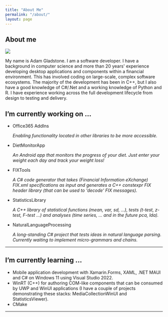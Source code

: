```yaml
---
title: "About Me"
permalink: "/about/"
layout: page
---
```


## About me
![](https://adam-gladstone.github.io/assets/images/bio-photo.png)

My name is Adam Gladstone. I am a software developer. I have a background in computer science and more than 20 years' experience developing desktop applications and components within a financial environment. This has involved coding on large-scale, complex software ecosystems. The majority of the development has been in C++, but I also have a good knowledge of C#/.Net and a
working knowledge of Python and R. I have experience working across the full development lifecycle from design to testing and delivery.

## I’m currently working on ...
- Office365 AddIns
  
  *Enabling functionality located in other libraries to be more accessible.*
  
- DietMonitorApp

  *An Android app that monitors the progress of your diet. Just enter your weight each day and track your weight loss!*

- FIXTools
 
  *A C# code generator that takes (Financial Information eXchange) FIX.xml specifications as input and generates a C++ constexpr FIX header library (that can be used to 'decode' FIX messages).*
        
- StatisticsLibrary

  *A C++ library of statistical functions (mean, var, sd, ...), tests (t-test, z-test, F-test ...) and analyses (time series, ... and in the future pca, lda).*

- NaturalLanguageProcessing 

  *A long-standing C# project that tests ideas in natural language parsing. Currently waiting to implement micro-grammars and chains.*

---

## I’m currently learning ...
- Mobile application development with Xamarin.Forms, XAML, .NET MAUI and C# on Windows 11 using Visual Studio 2022.
- WinRT (C++) for authoring COM-like components that can be consumed by UWP and WinUI applications (I have a couple of projects demonstrating these stacks: MediaCollectionWinUI and StatisticsViewer).
- CMake

---

